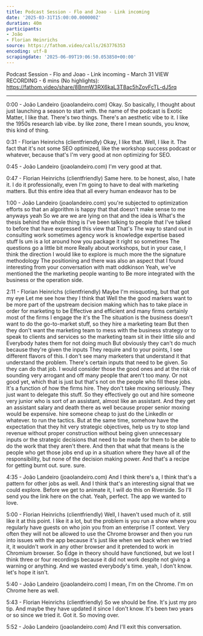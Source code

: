 ```yaml
---
title: Podcast Session - Flo and Joao - Link incoming
date: '2025-03-31T15:00:00.000000Z'
duration: 40m
participants:
- João
- Florian Heinrichs
source: https://fathom.video/calls/263776353
encoding: utf-8
scrapingdate: '2025-06-09T19:06:50.053850+00:00'
---
```


Podcast Session - Flo and Joao - Link incoming - March 31
VIEW RECORDING - 6 mins (No highlights): https://fathom.video/share/8BnmW3RX6kaL3T8ac5hZovFcTL-dJ5rq

---

0:00 - João Landeiro (joaolandeiro.com)
  Okay. So basically, I thought about just launching a season to start with. the name of the podcast is Exotic Matter, I like that.  There's two things. There's an aesthetic vibe to it. I like the 1950s research lab vibe. by like zone, there I mean sounds, you know, this kind of thing.

0:31 - Florian Heinrichs (clientfriendly)
  Okay, I like that. Well, I like it. The fact that it's not some SEO optimized, like the workshop success podcast or whatever, because that's I'm very good at non optimizing for SEO.

0:45 - João Landeiro (joaolandeiro.com)
  I'm very good at that.

0:47 - Florian Heinrichs (clientfriendly)
  Same here. to be honest, also, I hate it. I do it professionally, even I'm going to have to deal with marketing matters.  But this entire idea that all every human endeavor has to be

1:00 - João Landeiro (joaolandeiro.com)
  you're subjected to optimization efforts so that an algorithm is happy that that doesn't make sense to me anyways yeah So we are we are lying on that and the idea is What's the thesis behind the whole thing is I've been talking to people that I've talked to before that have expressed this view that That's The way to stand out in consulting work sometimes agency work is knowledge expertise based stuff Is um is a lot around how you package it right so sometimes The questions go a little bit more Really about workshops, but in your case, I think the direction I would like to explore is much more the the signature methodology The positioning and there was also an aspect that I found interesting from your conversation with matt oddkinson  Yeah, we've mentioned the the marketing people wanting to Be more integrated with the business or the operation side.

2:11 - Florian Heinrichs (clientfriendly)
  Maybe I'm misquoting, but that got my eye Let me see how they I think that Well the the good markers want to be more part of the upstream decision making which has to take place in order for marketing to be Effective and efficient and many firms certainly most of the firms I engage the it's the The situation is the business doesn't want to do the go-to-market stuff, so they hire a marketing team But then they don't want the marketing team to mess with the business strategy or to speak to clients and services so the marketing team sit in their little silo and Everybody hates them for not doing much But obviously they can't do much because they're given the inputs  They require and to your points, I see different flavors of this. I don't see many marketers that understand it that understand the problem.  There's certain inputs that need to be given. So they can do that job. I would consider those the good ones and at the risk of sounding very arrogant and  off many people that aren't too many.  Or not good yet, which that is just but that's not on the people who fill these jobs. It's a function of how the firms hire.  They don't take moxing seriously. They just want to delegate this stuff. So they effectively go out and hire someone very junior who is sort of an assistant, almost like an assistant.  And they get an assistant salary and death there as well because proper senior moxing would be expensive. hire someone cheap to just do the LinkedIn or whatever.  to run the tactics. But at the same time, somehow have the expectation that they hit very strategic objectives, help us try to stop land revenue without proper construction without being given unnecessary inputs or the strategic decisions that need to be made for them to be able to do the work that they aren't there.  And then that what that means is the people who get those jobs end up in a situation where they have all of the responsibility, but none of the decision making power.  And that's a recipe for getting burnt out. sure. sure.

4:35 - João Landeiro (joaolandeiro.com)
  And I think there's a, I think that's a pattern for other jobs as well. And I think that's an interesting signal that we could explore.  Before we get to animate it, I will do this on Riverside. So I'll send you the link here on the chat.  Yeah, perfect. The app we wanted to love.

5:00 - Florian Heinrichs (clientfriendly)
  Well, I haven't used much of it. still like it at this point. I like it a lot, but the problem is you run a show where you regularly have guests on who join you from an enterprise IT context.  Very often they will not be allowed to use the Chrome browser and then you run into issues with the app because it's just like when we back when we tried it, it wouldn't work in any other browser and it pretended to work in Chromium browser.  So Edge in theory should have functioned, but we lost I think three or four recordings because it did not work despite not giving a warning or anything.  And we wasted everybody's time. yeah, I don't know. let's hope it isn't.

5:40 - João Landeiro (joaolandeiro.com)
  I mean, I'm on the Chrome. I'm on Chrome here as well.

5:43 - Florian Heinrichs (clientfriendly)
  So we should be fine. It's just my pro tip. And maybe they have updated it since I don't know.  It's been two years or so since we tried it. Got it. So moving over.

5:52 - João Landeiro (joaolandeiro.com)
  And I'll exit this conversation.